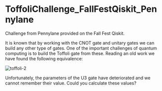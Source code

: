 # ToffoliChallenge_FallFestQiskit_Pennylane
Challenge from Pennylane provided on the Fall Fest Qiskit.

It is known that by working with the CNOT gate and unitary gates we can build any other type of gates. One of the important challenges of quantum computing is to build the Toffoli gate from these. Reading an old work we have found the following equivalence:

![toffoli-2](https://user-images.githubusercontent.com/79604841/197652340-f1da3f8d-dbb4-4145-ae07-8152b3abbbb1.jpeg)

Unfortunately, the parameters of the U3 gate have deteriorated and we cannot remember their value. Could you calculate these values?
